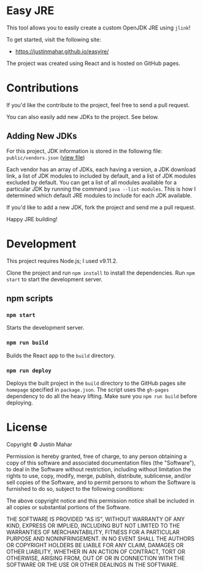 # Easy JRE

This tool allows you to easily create a custom OpenJDK JRE using `jlink`!

To get started, visit the following site:

- https://justinmahar.github.io/easyjre/

The project was created using React and is hosted on GitHub pages.

# Contributions

If you'd like the contribute to the project, feel free to send a pull request. 

You can also easily add new JDKs to the project. See below.

## Adding New JDKs

For this project, JDK information is stored in the following file: `public/vendors.json` ([view file](https://github.com/justinmahar/easyjre/blob/master/public/vendors.json))

Each vendor has an array of JDKs, each having a version, a JDK download link, a list of JDK modules to included by default, and a list of JDK modules excluded by default. You can get a list of all modules available for a particular JDK by running the command `java --list-modules`. This is how I determined which default JRE modules to include for each JDK available.

If you'd like to add a new JDK, fork the project and send me a pull request.

Happy JRE building!

# Development

This project requires Node.js; I used v9.11.2.

Clone the project and run `npm install` to install the dependencies. Run `npm start` to start the development server.

## npm scripts

### `npm start`

Starts the development server.

### `npm run build`

Builds the React app to the `build` directory.

### `npm run deploy`

Deploys the built project in the `build` directory to the GitHub pages site `homepage` specified in `package.json`. The script uses the `gh-pages` dependency to do all the heavy lifting. Make sure you `npm run build` before deploying.

# License 

Copyright &copy; Justin Mahar

Permission is hereby granted, free of charge, to any person obtaining a copy of this software and associated documentation files (the "Software"), to deal in the Software without restriction, including without limitation the rights to use, copy, modify, merge, publish, distribute, sublicense, and/or sell copies of the Software, and to permit persons to whom the Software is furnished to do so, subject to the following conditions:

The above copyright notice and this permission notice shall be included in all copies or substantial portions of the Software.

THE SOFTWARE IS PROVIDED "AS IS", WITHOUT WARRANTY OF ANY KIND, EXPRESS OR IMPLIED, INCLUDING BUT NOT LIMITED TO THE WARRANTIES OF MERCHANTABILITY, FITNESS FOR A PARTICULAR PURPOSE AND NONINFRINGEMENT. IN NO EVENT SHALL THE AUTHORS OR COPYRIGHT HOLDERS BE LIABLE FOR ANY CLAIM, DAMAGES OR OTHER LIABILITY, WHETHER IN AN ACTION OF CONTRACT, TORT OR OTHERWISE, ARISING FROM, OUT OF OR IN CONNECTION WITH THE SOFTWARE OR THE USE OR OTHER DEALINGS IN THE SOFTWARE.